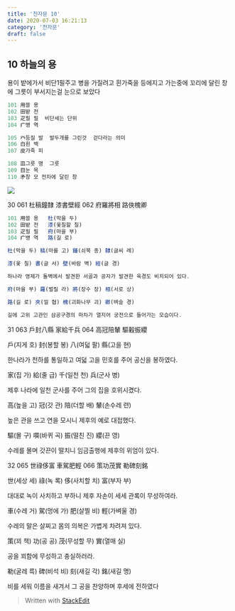 ```yaml
---
title: '천자문 10'
date: 2020-07-03 16:21:13
category: '천자문'
draft: false
---
```


## 10 하늘의 용

용이 밭에가서 비단1필주고 병을 가질려고
흰가죽을 등에지고 가는중에
꼬리에 달린 창에 그릇이 부서지는걸 눈으로 보았다

```js
101 用쓸 용
102 田밭 전
103 疋필 필  비단세는 단위
104 疒병 역

105 癶등질 발  발두개를 그린것  걷다라는 의미
106 白흰 백
107 皮가죽 피

108 皿그릇 명  그릇
109 目눈 목
110 矛창 모 전차에 달린 창
```
![](https://i.ibb.co/Zfcymb4/2020-07-05-3-28-16.png)

30
061 杜稿鐘隸 漆書壁經 
062 府羅將相 路俠槐卿 
```js
101 用쓸 용   杜(막을 두)
102 田밭 전   漆(옻칠할 칠)
103 疋필 필   府(마을 부)
104 疒병 역   路(길 로)
```
```js
杜(막을 두) 稿(마를 고) 鍾(쇠북 종) 隸(글씨 례)

漆(옻 칠) 書(글 서) 壁(바람 벽) 經(글 경)

하나라 영제가 돌벽에서 발견한 서골과 공자가 발견한 육경도 비치되어 있다.

府(마을 부) 羅(벌릴 라) 將(장수 장) 相(서로 상)

路(길 로) 夾(낄 협) 槐(괴화나무 괴) 卿(벼슬 경)

길에 고위 고관인 삼공구경의 마차가 열지어 궁전으로 들어가는 모습이다.
```


31
063 戶封八縣 家給千兵 064 高冠陪輦 驅轂振纓 

戶(지게 호) 封(봉할 봉) 八(여덟 팔) 縣(고을 현)

한나라가 천하를 통일하고 여덟 고을 민호를 주어 공신을 봉하였다.

家(집 가) 給(줄 급) 千(일천 천) 兵(군사 병)

제후 나라에 일천 군사를 주어 그의 집을 호위시켰다.

高(높을 고) 冠(갓 관) 陪(더할 배) 輦(손수레 련)

높은 관을 쓰고 연을 모시니 제후의 예로 대접했다.

驅(몰 구) 嘪(바퀴 곡) 振(떨친 진) 纓(끈 영)

수레를 몰며 갓끈이 떨치니 임금출행에 제후의 위엄이 있다.

32
065 世祿侈富 車駕肥輕 066 策功茂實 勒碑刻銘

世(세상 세) 祿(녹 록) 侈(사치할 치) 富(부자 부)

대대로 녹이 사치하고 부하니 제후 자손이 세세 관록이 무성하여라.

車(수레 거) 駕(멍에 가) 肥(살찔 비) 輕(가벼울 경)

수레의 말은 살찌고 몸의 의복은 가볍게 차려져 있다.

策(꾀 책) 功(공 공) 茂(무성할 무) 實(열매 실)

공을 꾀함에 무성하고 충실하러라.

勒(굴레 륵) 碑(비석 비) 刻(새길 각) 銘(새길 명)

비를  세워  이름을  새겨서  그  공을  찬양하며  후세에  전하였다
> Written with [StackEdit](https://stackedit.io/)
<!--stackedit_data:
eyJoaXN0b3J5IjpbMTk1MzU2NDIzOSwxMTgyNTA2MDU2LC02MD
AzNDQ4NDIsNzEwODA2MDY1LDE1Mjk5NDIzOTUsLTE2OTE2MTQ0
MCwtMTc0Nzc3NTcwNywtOTYxODYxNDAsLTE4NDM0OTQxMDUsMT
MxNjQ3OTU2MywtMTY3MTYyODM2NCwyMTA0MTE5NTk3LC05Njk4
Nzg2MDNdfQ==
-->